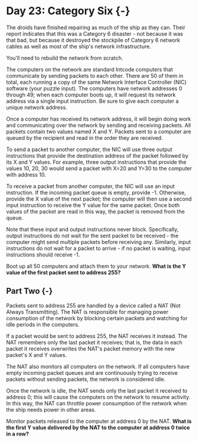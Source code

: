 # Day 23: Category Six {-}

The droids have finished repairing as much of the ship as they can. Their report
indicates that this was a Category 6 disaster - not because it was that bad, but
because it destroyed the stockpile of Category 6 network cables as well as most
of the ship's network infrastructure.

You'll need to rebuild the network from scratch.

The computers on the network are standard Intcode computers that communicate by
sending packets to each other. There are 50 of them in total, each running a
copy of the same Network Interface Controller (NIC) software (your puzzle
input). The computers have network addresses 0 through 49; when each computer
boots up, it will request its network address via a single input instruction. Be
sure to give each computer a unique network address.

Once a computer has received its network address, it will begin doing work and
communicating over the network by sending and receiving packets. All packets
contain two values named X and Y. Packets sent to a computer are queued by the
recipient and read in the order they are received.

To send a packet to another computer, the NIC will use three output instructions
that provide the destination address of the packet followed by its X and Y
values. For example, three output instructions that provide the values 10, 20,
30 would send a packet with X=20 and Y=30 to the computer with address 10.

To receive a packet from another computer, the NIC will use an input
instruction. If the incoming packet queue is empty, provide -1. Otherwise,
provide the X value of the next packet; the computer will then use a second
input instruction to receive the Y value for the same packet. Once both values
of the packet are read in this way, the packet is removed from the queue.

Note that these input and output instructions never block. Specifically, output
instructions do not wait for the sent packet to be received - the computer might
send multiple packets before receiving any. Similarly, input instructions do not
wait for a packet to arrive - if no packet is waiting, input instructions should
receive -1.

Boot up all 50 computers and attach them to your network. **What is the Y value
of the first packet sent to address 255?**

## Part Two {-}

Packets sent to address 255 are handled by a device called a NAT (Not Always
Transmitting). The NAT is responsible for managing power consumption of the
network by blocking certain packets and watching for idle periods in the
computers.

If a packet would be sent to address 255, the NAT receives it instead. The NAT
remembers only the last packet it receives; that is, the data in each packet it
receives overwrites the NAT's packet memory with the new packet's X and Y
values.

The NAT also monitors all computers on the network. If all computers have empty
incoming packet queues and are continuously trying to receive packets without
sending packets, the network is considered idle.

Once the network is idle, the NAT sends only the last packet it received to
address 0; this will cause the computers on the network to resume activity. In
this way, the NAT can throttle power consumption of the network when the ship
needs power in other areas.

Monitor packets released to the computer at address 0 by the NAT. **What is the
first Y value delivered by the NAT to the computer at address 0 twice in a
row?**


